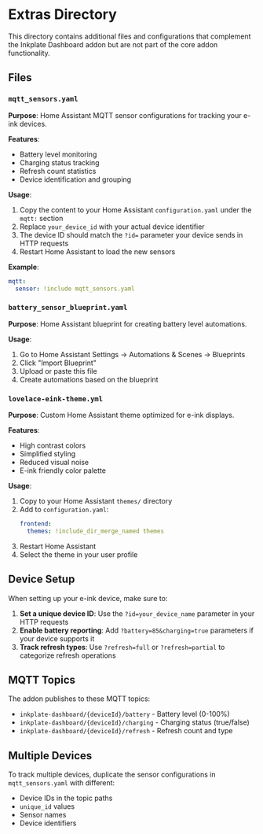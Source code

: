 # Extras Directory

This directory contains additional files and configurations that complement the Inkplate Dashboard addon but are not part of the core addon functionality.

## Files

### `mqtt_sensors.yaml`
**Purpose**: Home Assistant MQTT sensor configurations for tracking your e-ink devices.

**Features**:
- Battery level monitoring
- Charging status tracking  
- Refresh count statistics
- Device identification and grouping

**Usage**:
1. Copy the content to your Home Assistant `configuration.yaml` under the `mqtt:` section
2. Replace `your_device_id` with your actual device identifier
3. The device ID should match the `?id=` parameter your device sends in HTTP requests
4. Restart Home Assistant to load the new sensors

**Example**:
```yaml
mqtt:
  sensor: !include mqtt_sensors.yaml
```

### `battery_sensor_blueprint.yaml`
**Purpose**: Home Assistant blueprint for creating battery level automations.

**Usage**:
1. Go to Home Assistant Settings → Automations & Scenes → Blueprints
2. Click "Import Blueprint" 
3. Upload or paste this file
4. Create automations based on the blueprint

### `lovelace-eink-theme.yml`
**Purpose**: Custom Home Assistant theme optimized for e-ink displays.

**Features**:
- High contrast colors
- Simplified styling
- Reduced visual noise
- E-ink friendly color palette

**Usage**:
1. Copy to your Home Assistant `themes/` directory
2. Add to `configuration.yaml`:
   ```yaml
   frontend:
     themes: !include_dir_merge_named themes
   ```
3. Restart Home Assistant
4. Select the theme in your user profile

## Device Setup

When setting up your e-ink device, make sure to:

1. **Set a unique device ID**: Use the `?id=your_device_name` parameter in your HTTP requests
2. **Enable battery reporting**: Add `?battery=85&charging=true` parameters if your device supports it
3. **Track refresh types**: Use `?refresh=full` or `?refresh=partial` to categorize refresh operations

## MQTT Topics

The addon publishes to these MQTT topics:
- `inkplate-dashboard/{deviceId}/battery` - Battery level (0-100%)
- `inkplate-dashboard/{deviceId}/charging` - Charging status (true/false)
- `inkplate-dashboard/{deviceId}/refresh` - Refresh count and type

## Multiple Devices

To track multiple devices, duplicate the sensor configurations in `mqtt_sensors.yaml` with different:
- Device IDs in the topic paths
- `unique_id` values  
- Sensor names
- Device identifiers 